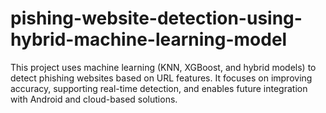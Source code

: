 # pishing-website-detection-using-hybrid-machine-learning-model
This project uses machine learning (KNN, XGBoost, and hybrid models) to detect phishing websites based on URL features. It focuses on improving accuracy, supporting real-time detection, and enables future integration with Android and cloud-based solutions.
